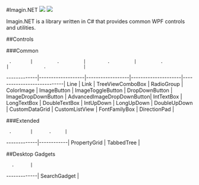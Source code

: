 ﻿#Imagin.NET ![](https://img.shields.io/badge/style-1.0.6-blue.svg?style=flat&label=version) ![](https://img.shields.io/badge/style-build-green.svg?style=flat&label=stable)

Imagin.NET is a library written in C# that provides common WPF controls and utilities.

##Controls

###Common

     .       |         .         |        .         |         .           |             .              | 
-------------|-------------------|------------------|---------------------|----------------------------|
Line         | Link              | TreeViewComboBox | RadioGroup          | ColorImage                 |
ImageButton  | ImageToggleButton | DropDownButton   | ImageDropDownButton | AdvancedImageDropDownButton|
IntTextBox   | LongTextBox       | DoubleTextBox    | IntUpDown           | LongUpDown                 |
DoubleUpDown | CustomDataGrid    | CustomListView   | FontFamilyBox       | DirectionPad               |

###Extended

     .       |      .     | 
-------------|------------|
PropertyGrid | TabbedTree |

##Desktop Gadgets

      .      |
-------------|
SearchGadget |